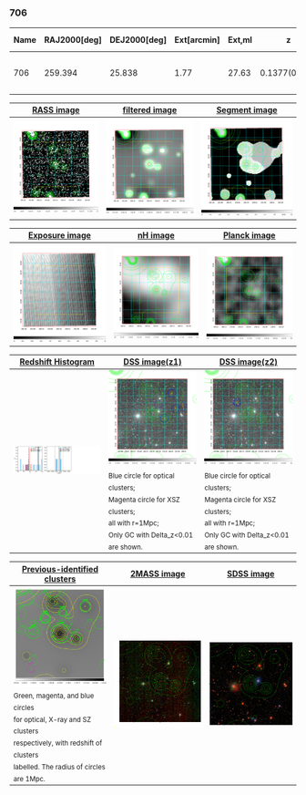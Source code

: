 <div STYLE="page-break-after: always;"></div>

### 706

|Name|RAJ2000[deg]|DEJ2000[deg] |Ext[arcmin]| Ext,ml | z | z_src| C|GC(XSZ,Delta_z<0.01)| GC(OPT,Delta_z<0.01)|GC| R_sig[arcmin] | R500[arcmin] | R500[Mpc]| CRsig[c/s] | CR500[c/s] |L500[1E44 erg/s]|F500[1E-12 erg/s/cm^2]| M500[1E14 Msun]|Tx[keV]|Cnt_sig|Beta|Rc[arcmin]|Comment|Alias|
|---|---|---|---|---|---|------|---|--------|---------|----------|---|---|---|---|---|---|---|---|---|---|---|---|---|---|
|706| 259.394| 25.838| 1.77| 27.63| 0.1377(0.000)| z_opt| S| -| W| C, F20, N, W| 11.238| 6.407| 0.935| 0.144(0.028)| 0.134(0.027)| 1.298(0.164)| 2.571(0.324)| 2.66(0.17)| 4.09(0.16)| 119.2| 0.712(-0.120+0.161)| 3.061(-0.963+1.048)| $z$ of optical clusters.| t046|

|[RASS image](../image/706/706_img.pdf)|[filtered image](../image/706/706_fil.pdf)|[Segment image](../image/706/706_seg.pdf)|
|-------------------|--------------------|-------------------|
| <img src="../image/706/706_img.png" width="300">  | <img src="../image/706/706_fil.png" width="300">   | <img src="../image/706/706_seg.png" width="300">  |

|[Exposure image](../image/706/706_mex.pdf)| [nH image](../image/706/706_nh.pdf)| [Planck image](../image/706/706_p.pdf)|
|-------------------|--------------------|-------------------|
|<img src="../image/706/706_mex.png" width="300">   | <img src="../image/706/706_nh.png" width="300">    | <img src="../image/706/706_p.png" width="300"> |

|[Redshift Histogram](../image/706/706_zg.pdf) | [DSS image(z1)](../image/706/706_dss_z1.pdf)      |  [DSS image(z2)](../image/706/706_dss_z2.pdf)    |
|-------------------|--------------------|-------------------|
|<img src="../image/706/706_zg.png" width="300"> |<img src="../image/706/706_dss_z1.png" width="300"> <sub><br>Blue circle for optical clusters; <br>Magenta circle for XSZ clusters; <br>all with r=1Mpc; <br>Only GC with Delta_z<0.01 are shown. </sub>| <img src="../image/706/706_dss_z2.png" width="300"><sub><br>Blue circle for optical clusters; <br>Magenta circle for XSZ clusters; <br>all with r=1Mpc; <br>Only GC with Delta_z<0.01 are shown. </sub> |

|[Previous-identified clusters](../image/706/706_gc.pdf) | [2MASS image](../image/706/706_2mass.pdf)      |[SDSS image](../image/706/706_sdss.pdf)   |
|-------------------|-------------------|-------------------|
|<img src=../image/706/706_gc.png width="300"> <br><sub>Green, magenta, and blue circles <br>for optical, X-ray and SZ clusters <br>respectively, with redshift of clusters <br>labelled. The radius of circles <br>are 1Mpc.</sub>|<img src="../image/706/706_2mass.png" width="300">  | <img src="../image/706/706_sdss.png" width="300">  |




